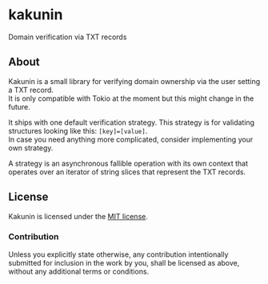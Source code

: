 # kakunin

Domain verification via TXT records

## About

Kakunin is a small library for verifying domain ownership via the user setting a TXT record.  
It is only compatible with Tokio at the moment but this might change in the future.

It ships with one default verification strategy. This strategy is for validating structures looking like this: `[key]=[value]`.  
In case you need anything more complicated, consider implementing your own strategy.

A strategy is an asynchronous fallible operation with its own context that operates over an iterator of string slices that represent the TXT records.

## License

Kakunin is licensed under the [MIT license](http://opensource.org/licenses/MIT).

### Contribution

Unless you explicitly state otherwise, any contribution intentionally submitted for inclusion in the work by you, 
shall be licensed as above, without any additional terms or conditions.

